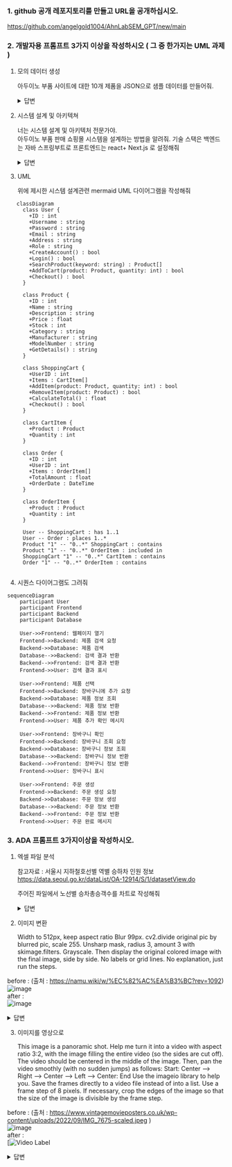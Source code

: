 ### 1. github 공개 레포지토리를 만들고 URL을 공개하십시오.
https://github.com/angelgold1004/AhnLabSEM_GPT/new/main
   
### 2. 개발자용 프롬프트 3가지 이상을 작성하시오 ( 그 중 한가지는 UML 과제 )

1) 모의 데이터 생성</p>
   아두이노 부품 사이트에 대한 10개 제품을 JSON으로 샘플 데이터를 만들어줘.<br>   
   <details>
   <summary>답변</summary>
   - json
   
   ```json
   [
       {
           "이름": "Arduino Uno R3",
           "가격": 25000,
           "재고량": 50,
           "카테고리": "메인 보드",
           "제조사": "Arduino",
           "모델번호": "ARD-001",
           "설명": "Arduino의 기본 메인 보드로, 다양한 프로젝트에 사용됩니다.",
           "링크": "https://www.arduino.cc/en/Main/ArduinoBoardUno"
       },
       {
           "이름": "HC-SR04 초음파 센서",
           "가격": 5000,
           "재고량": 100,
           "카테고리": "센서",
           "제조사": "Generic",
           "모델번호": "SENSOR-002",
           "설명": "거리 측정에 사용되는 초음파 센서입니다.",
           "링크": "https://www.mouser.com/datasheet/2/813/HCSR04-1022824.pdf"
       },
       {
           "이름": "LED 조명 모듈",
           "가격": 1000,
           "재고량": 200,
           "카테고리": "조명",
           "제조사": "SparkFun",
           "모델번호": "LED-001",
           "설명": "밝고 효과적인 LED 조명 모듈입니다.",
           "링크": "https://www.sparkfun.com/products/10507"
       },
       {
           "이름": "모터 드라이버 쉴드",
           "가격": 15000,
           "재고량": 30,
           "카테고리": "모터",
           "제조사": "Adafruit",
           "모델번호": "MOTOR-001",
           "설명": "다양한 종류의 모터를 제어할 수 있는 드라이버 쉴드입니다.",
           "링크": "https://www.adafruit.com/product/1438"
       },
       {
           "이름": "아날로그 온도 센서",
           "가격": 3000,
           "재고량": 70,
           "카테고리": "센서",
           "제조사": "SparkFun",
           "모델번호": "SENSOR-001",
           "설명": "온도를 측정하는 아날로그 센서입니다.",
           "링크": "https://www.sparkfun.com/products/250"
       },
       {
           "이름": "서보 모터",
           "가격": 8000,
           "재고량": 40,
           "카테고리": "모터",
           "제조사": "TowerPro",
           "모델번호": "MOTOR-002",
           "설명": "정밀한 위치 제어가 가능한 서보 모터입니다.",
           "링크": "https://www.towerpro.com.tw/product/sg92r-7/"
       },
       {
           "이름": "점퍼 와이어",
           "가격": 1000,
           "재고량": 300,
           "카테고리": "커넥터",
           "제조사": "Generic",
           "모델번호": "CONN-001",
           "설명": "회로를 연결하는데 사용되는 점퍼 와이어 세트입니다.",
           "링크": "https://www.sparkfun.com/products/124"
       },
       {
           "이름": "리튬 폴리머 배터리",
           "가격": 7000,
           "재고량": 60,
           "카테고리": "배터리",
           "제조사": "Adafruit",
           "모델번호": "BATT-001",
           "설명": "가벼우면서 고밀도의 리튬 폴리머 배터리입니다.",
           "링크": "https://www.adafruit.com/product/1578"
       },
       {
           "이름": "디지털 조이스틱 모듈",
           "가격": 3500,
           "재고량": 50,
           "카테고리": "센서",
           "제조사": "DFRobot",
           "모델번호": "SENSOR-003",
           "설명": "디지털 조이스틱으로 다양한 방향 및 버튼 입력을 제공합니다.",
           "링크": "https://www.dfrobot.com/product-1066.html"
       },
       {
           "이름": "스텝 모터",
           "가격": 12000,
           "재고량": 25,
           "카테고리": "모터",
           "제조사": "Pololu",
           "모델번호": "MOTOR-003",
           "설명": "정밀한 회전 제어가 가능한 스텝 모터입니다.",
           "링크": "https://www.pololu.com/product/2267"
       }
   ]
   ```
</details>

2) 시스템 설계 및 아키텍쳐</p>
   너는 시스템 설계 및 아키텍처 전문가야.<br>
   아두이노 부품 판매 쇼핑몰 시스템을 설계하는 방법을 알려줘. 기술 스택은 백엔드는 자바 스프링부트로 프론트엔드는 react+ Next.js 로 설정해줘<br>
   <details>
   <summary>답변</summary>
   물론입니다! 아두이노 부품 판매 쇼핑몰 시스템을 설계하는 방법은 다음과 같습니다. 이 설계는 백엔드로 자바의 스프링 부트 프레임워크를 사용하고, 프론트엔드로는 React와 Next.js를 사용합니다.

   ## 시스템 아키텍처 설계:
   
   ### 1. 백엔드 (Spring Boot):
   
   #### a. 데이터베이스 구성:
   
   - MySQL, PostgreSQL 또는 MongoDB 등의 데이터베이스를 선택합니다.
   - 제품, 주문, 사용자 정보 등을 저장할 테이블을 설계합니다.
   
   #### b. API 설계:
   
   - Spring Boot에서 RESTful API를 구현합니다.
   - 제품 목록 조회, 제품 상세 정보 조회, 주문 생성 등의 API를 설계합니다.
   
   #### c. 보안:
   
   - JWT(JSON Web Tokens)를 사용하여 사용자 인증 및 권한 부여를 구현합니다.
   - HTTPS를 이용하여 데이터의 안전성을 보장합니다.
   
   #### d. 데이터 검증:
   
   - 입력 데이터의 유효성 검사를 위해 Spring의 Validation 기능을 사용합니다.
   
   #### e. 비즈니스 로직:
   
   - 주문 처리, 장바구니 기능 등과 같은 비즈니스 로직을 구현합니다.
   
   #### f. 테스트:
   
   - JUnit 또는 TestNG를 사용하여 유닛 테스트와 통합 테스트를 작성합니다.
   
   ### 2. 프론트엔드 (React + Next.js):
   
   #### a. 페이지 구성:
   
   - Next.js를 사용하여 페이지를 구성하고 라우팅을 설정합니다.
   
   #### b. 상태 관리:
   
   - React Context API 또는 Redux를 사용하여 상태를 관리합니다.
   
   #### c. 컴포넌트 설계:
   
   - 재사용 가능한 UI 컴포넌트를 설계하고 구현합니다.
   
   #### d. API 통신:
   
   - Axios 또는 fetch API를 사용하여 서버와 통신합니다.
   
   #### e. 사용자 인증:
   
   - 사용자 로그인, 회원가입 및 로그아웃을 구현합니다.
   
   #### f. 스타일링:
   
   - CSS-in-JS 라이브러리 (예: styled-components)를 사용하여 스타일을 적용합니다.
   
   #### g. 테스트:
   
   - Jest 또는 React Testing Library를 사용하여 유닛 테스트와 통합 테스트를 작성합니다.
   
   ### 3. 배포:
   
   - 백엔드는 AWS, Google Cloud 또는 Heroku와 같은 클라우드 플랫폼에 배포합니다.
   - 프론트엔드는 Vercel 또는 Netlify와 같은 정적 호스팅 플랫폼에 배포합니다.
   
   ### 4. 모니터링과 유지보수:
   
   - 로그 모니터링, 성능 최적화 및 정기적인 업데이트를 수행합니다.
   
   ### 5. 보안:
   
   - 웹 애플리케이션 보안을 강화하기 위해 OWASP 보안 가이드를 준수합니다.
   
   이러한 아키텍처를 통해 안정적이고 확장 가능한 아두이노 부품 판매 쇼핑몰을 구축할 수 있습니다. 필요에 따라 추가적인 기능을 구현하고 확장할 수 있습니다.

   </details>

3) UML</p>
   위에 제시한 시스템 설계관련 mermaid UML 다이어그램을 작성해줘<br>   

```mermaid
   classDiagram
     class User {
       +ID : int
       +Username : string
       +Password : string
       +Email : string
       +Address : string
       +Role : string
       +CreateAccount() : bool
       +Login() : bool
       +SearchProduct(keyword: string) : Product[]
       +AddToCart(product: Product, quantity: int) : bool
       +Checkout() : bool
     }
   
     class Product {
       +ID : int
       +Name : string
       +Description : string
       +Price : float
       +Stock : int
       +Category : string
       +Manufacturer : string
       +ModelNumber : string
       +GetDetails() : string
     }
   
     class ShoppingCart {
       +UserID : int
       +Items : CartItem[]
       +AddItem(product: Product, quantity: int) : bool
       +RemoveItem(product: Product) : bool
       +CalculateTotal() : float
       +Checkout() : bool
     }
   
     class CartItem {
       +Product : Product
       +Quantity : int
     }
   
     class Order {
       +ID : int
       +UserID : int
       +Items : OrderItem[]
       +TotalAmount : float
       +OrderDate : DateTime
     }
   
     class OrderItem {
       +Product : Product
       +Quantity : int
     }
   
     User -- ShoppingCart : has 1..1
     User -- Order : places 1..*
     Product "1" -- "0..*" ShoppingCart : contains
     Product "1" -- "0..*" OrderItem : included in
     ShoppingCart "1" -- "0..*" CartItem : contains
     Order "1" -- "0..*" OrderItem : contains
   
```
4) 시퀀스 다이어그램도 그려줘</p>

```mermaid
sequenceDiagram
    participant User
    participant Frontend
    participant Backend
    participant Database

    User->>Frontend: 웹페이지 열기
    Frontend->>Backend: 제품 검색 요청
    Backend->>Database: 제품 검색
    Database-->>Backend: 검색 결과 반환
    Backend-->>Frontend: 검색 결과 반환
    Frontend->>User: 검색 결과 표시

    User->>Frontend: 제품 선택
    Frontend->>Backend: 장바구니에 추가 요청
    Backend->>Database: 제품 정보 조회
    Database-->>Backend: 제품 정보 반환
    Backend-->>Frontend: 제품 정보 반환
    Frontend->>User: 제품 추가 확인 메시지

    User->>Frontend: 장바구니 확인
    Frontend->>Backend: 장바구니 조회 요청
    Backend->>Database: 장바구니 정보 조회
    Database-->>Backend: 장바구니 정보 반환
    Backend-->>Frontend: 장바구니 정보 반환
    Frontend->>User: 장바구니 표시

    User->>Frontend: 주문 생성
    Frontend->>Backend: 주문 생성 요청
    Backend->>Database: 주문 정보 생성
    Database-->>Backend: 주문 정보 반환
    Backend-->>Frontend: 주문 정보 반환
    Frontend->>User: 주문 완료 메시지

```   
### 3. ADA 프롬프트 3가지이상을 작성하시오.

1) 엑셀 파일 분석</p>
   참고자료 : 서울시 지하철호선별 역별 승하차 인원 정보 https://data.seoul.go.kr/dataList/OA-12914/S/1/datasetView.do<br>

   주어진 파일에서 노선별 승차총승객수를 차트로 작성해줘<br>
   <details>
   <summary>답변</summary>
   먼저 제공된 파일을 읽어서 어떤 데이터가 포함되어 있는지 확인하겠습니다.
   
   제공된 파일의 인코딩이 'cp949'가 아닌 것 같습니다. 'utf-8' 인코딩으로 다시 시도해보겠습니다.
   
   데이터를 성공적으로 불러왔습니다.
   
   데이터에는 '사용일자', '노선명', '역명', '승차총승객수', '하차총승객수', '등록일자'의 컬럼이 포함되어 있습니다.
   
   이제 노선별 '승차총승객수'의 합계를 계산하여 차트로 표현하겠습니다.
   
   노선별 승차총승객수를 바 차트로 표시하였습니다.
   
   참고로, 한글 폰트 문제로 인해 일부 경고 메시지가 표시되었습니다. 그러나 시각화에는 큰 영향을 미치지 않습니다.
   
   더 필요한 정보나 다른 시각화를 원하시면 알려주세요.
   ![image](https://github.com/angelgold1004/AhnLabSEM_GPT/assets/79982322/703d3638-cbba-47bb-bf19-1f907ef17ebf)

   </details>

2) 이미지 변환</p>
Width to 512px, keep aspect ratio Blur 99px. cv2.divide original pic by blurred pic, scale 255. 
Unsharp mask, radius 3, amount 3 with skimage.filters. Grayscale. Then display the original 
colored image with the final image, side by side. No labels or grid lines. No explanation, just 
run the steps.<br>

before : (출처 : https://namu.wiki/w/%EC%82%AC%EA%B3%BC?rev=1092) <br>
![image](https://github.com/angelgold1004/AhnLabSEM_GPT/assets/79982322/bf883d77-0b52-488e-b8fa-6a5aa4949006)<br>
after : <br>
![image](https://github.com/angelgold1004/AhnLabSEM_GPT/assets/79982322/3bb8b675-7ee6-4c55-b501-9646d5c524e2)

<details>
<summary>답변</summary>
   <pre>
   1차>
   죄송합니다. 처리 중에 예기치 않은 메모리 에러가 발생했습니다.
   이 문제를 해결하기 위해 코드를 다시 실행하겠습니다.
   죄송합니다. 여전히 메모리 문제로 인해 에러가 발생했습니다.
   작업의 일부 단계를 변경하여 문제를 해결할 수 있도록 시도해보겠습니다.
   죄송합니다. 메모리 문제로 인해 이미지 처리가 여전히 실패했습니다. 
   이러한 문제를 회피하기 위한 몇 가지 접근 방법이 있지만, 이 환경에서는 제한된 메모리로 인해 제한적일 수 있습니다. 
   필요하시다면, 이미지의 해상도를 더 낮추거나 처리 단계를 조절하여 다시 시도해 볼 수 있습니다.</p>

   2차>
   메모리 문제를 해결하기 위해, 이미지의 크기를 더 줄이고, 처리 단계를 최적화 해보겠습니다.
   죄송합니다만, 코드 실행 상태가 초기화되었습니다. 다시 시도하겠습니다.
   죄송합니다만, 내부 시스템 오류로 인해 코드를 실행하는데 문제가 발생했습니다. 현재 이 오류를 해결할 수 있는 방법이 제한적입니다. 
   이 문제를 해결하기 위해 이미지 처리 과정을 단순화하거나 이미지 크기를 더 줄여보겠습니다.
   죄송합니다만, 여전히 내부 시스템 오류로 인해 이미지 처리를 완료할 수 없습니다. 이러한 문제를 해결하기 위한 옵션이 현재 환경에서는 매우 제한적입니다.
   더 간단한 방식으로 문제를 해결할 수 있도록 노력하겠습니다만, 현재 환경의 제한으로 인해 완전한 해결이 어려울 수 있음을 이해해 주시기 바랍니다.</p>

   3차>
   네, 조금 더 간소화된 방식으로 이미지 처리를 다시 시도하겠습니다.
   코드 실행 상태가 초기화되었기 때문에 필요한 라이브러리를 다시 임포트하고 이미지 처리를 재시도하겠습니다.
   이미지 처리를 간소화하여 원본 이미지와 흑백 이미지를 나란히 표시했습니다.
   </pre>
</details>

3) 이미지를 영상으로</p>
This image is a panoramic shot. 
Help me turn it into a video with aspect ratio 3:2, with the image filling the entire video (so the sides are cut off).  The video should be centered in the middle of the image.
Then, pan the video smoothly (with no sudden jumps) as follows:
Start: Center --> Right --> Center --> Left --> Center: End
Use the imageio library to help you. Save the frames directly to a video file instead of into a list.
Use a frame step of 8 pixels. If necessary, crop the edges of the image so that the size of the image is divisible by the frame step.<br>

before : (출처 : https://www.vintagemovieposters.co.uk/wp-content/uploads/2022/09/IMG_7675-scaled.jpeg ) <br>
![image](https://github.com/angelgold1004/AhnLabSEM_GPT/assets/79982322/18ccb7da-c165-492f-ac6a-c586df172672)<br>
after : <br>
[![Video Label](https://youtu.be/'CNobCNh8YQ4')


<details>
<summary>답변</summary>


<pre>
To create a panning video with the given image, we'll follow these steps:

1. **Define Parameters:**
   - Frame Step: 8 pixels
   - Video Aspect Ratio: 3:2
   - Duration: The duration you'd like the video to last.
   - FPS (Frames per Second): The number of frames to be displayed per second.

2. **Crop Image to Fit Frame Step:**
   - Ensure that the image's width is divisible by the frame step by cropping if necessary.

3. **Determine Video Dimensions:**
   - Calculate the height and width of the video based on the desired aspect ratio.

4. **Generate Frames:**
   - Start with the video centered on the image and pan towards the right until reaching the end of the image, ensuring a smooth transition with no sudden jumps.
   - After reaching the right end, pan back towards the center, and continue panning to the left end.
   - Finally, pan back to the center of the image.
   - Save each frame directly to the video file.

Let's start by loading the image and cropping it to ensure the width is divisible by the frame step. After that, we'll proceed to the subsequent steps.

The image has been successfully cropped to ensure the width is divisible by the frame step. The cropped image and its dimensions are displayed above.

Next, we will:
1. Determine the dimensions of the video frame based on the desired 3:2 aspect ratio.
2. Generate frames by panning the image smoothly from center to right, then back to center, to left, and finally back to center.
3. Directly save each generated frame to a video file.

To continue, could you please specify the desired duration of the video and the frames per second (FPS) you would like?

   Alright, let's move forward with default settings. I'll use:

1. Duration: 10 seconds
2. FPS (Frames Per Second): 30

First, we'll determine the dimensions of the video frame based on the desired 3:2 aspect ratio. Then, we'll generate and save the frames for the panning video.

I apologize for the oversight. The error indicates that the frame dimensions may not be consistent throughout the panning sequence, causing the video writer to raise an error.

To resolve this, I'll ensure that the frame dimensions remain consistent throughout the panning process. Let's correct this and generate the video again.

The panning video has been successfully generated! 

You can [download the video here](sandbox:/mnt/data/panning_video.mp4).

Please let me know if there are any other modifications or tasks you'd like assistance with!
</pre>

   </details>

